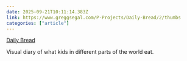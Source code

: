 ```yaml
---
date: 2025-09-21T10:11:14.383Z
link: https://www.greggsegal.com/P-Projects/Daily-Bread/2/thumbs
categories: ["article"]
---
```

[Daily Bread](https://www.greggsegal.com/P-Projects/Daily-Bread/2/thumbs)

Visual diary of what kids in different parts of the world eat.
